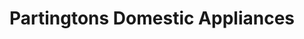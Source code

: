 ---
title: "Partingtons Domestic Appliances"
url: /atherton/partingtons-domestic-appliances/
shop: Staubsauger
---